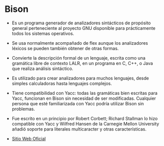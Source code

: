 # Bison

* Es un programa generador de analizadores sintácticos de propósito general perteneciente al proyecto GNU disponible para prácticamente todos los sistemas operativos.
* Se usa normalmente acompañado de flex aunque los analizadores léxicos se pueden también obtener de otras formas.
* Convierte la descripción formal de un lenguaje, escrita como una gramática libre de contexto LALR, en un programa en C, C++, o Java que realiza análisis sintáctico.
* Es utilizado para crear analizadores para muchos lenguajes, desde simples calculadoras hasta lenguajes complejos.
* Tiene compatibilidad con Yacc: todas las gramáticas bien escritas para Yacc, funcionan en Bison sin necesidad de ser modificadas. Cualquier persona que esté familiarizada con Yacc podría utilizar Bison sin problemas.
* Fue escrito en un principio por Robert Corbett; Richard Stallman lo hizo compatible con Yacc y Wilfred Hansen de la Carnegie Mellon University añadió soporte para literales multicaracter y otras características.

* [Sitio Web Oficial](https://www.gnu.org/software/bison/)